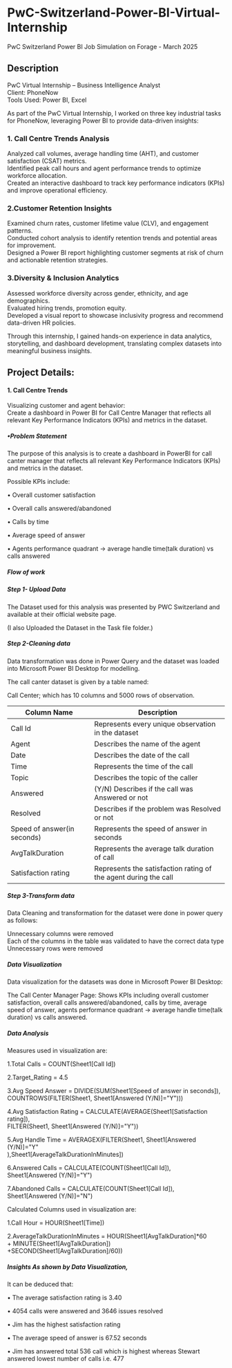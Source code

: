 # PwC-Switzerland-Power-BI-Virtual-Internship
PwC Switzerland Power BI Job Simulation on Forage - March 2025

## Description
PwC Virtual Internship – Business Intelligence Analyst <br>
Client: PhoneNow <br>
Tools Used: Power BI, Excel <br>

As part of the PwC Virtual Internship, I worked on three key industrial tasks for PhoneNow, leveraging Power BI to provide data-driven insights:

### 1. Call Centre Trends Analysis
Analyzed call volumes, average handling time (AHT), and customer satisfaction (CSAT) metrics. <br>
Identified peak call hours and agent performance trends to optimize workforce allocation.<br>
Created an interactive dashboard to track key performance indicators (KPIs) and improve operational efficiency.

### 2.Customer Retention Insights
Examined churn rates, customer lifetime value (CLV), and engagement patterns.<br>
Conducted cohort analysis to identify retention trends and potential areas for improvement.<br>
Designed a Power BI report highlighting customer segments at risk of churn and actionable retention strategies.

### 3.Diversity & Inclusion Analytics
Assessed workforce diversity across gender, ethnicity, and age demographics.<br>
Evaluated hiring trends, promotion equity.<br>
Developed a visual report to showcase inclusivity progress and recommend data-driven HR policies.

Through this internship, I gained hands-on experience in data analytics, storytelling, and dashboard development, translating complex datasets into meaningful business insights.

## Project Details:

#### 1. Call Centre Trends
Visualizing customer and agent behavior:<br>
Create a dashboard in Power BI for Call Centre Manager that reflects all relevant Key Performance Indicators (KPIs) and metrics in the dataset.

##### •Problem Statement

The purpose of this analysis is to create a dashboard in PowerBI for call canter manager that reflects all relevant Key Performance Indicators (KPIs) and metrics in the dataset. 

Possible KPIs include:

• Overall customer satisfaction

• Overall calls answered/abandoned

• Calls by time

• Average speed of answer

• Agents performance quadrant -> average handle time(talk duration) vs calls answered

##### Flow of work

##### Step 1- Upload Data

The Dataset used for this analysis was presented by PWC Switzerland and available at their official website page.

(I also Uploaded the Dataset in the Task file folder.)

##### Step 2-Cleaning data

Data transformation was done in Power Query and the dataset was loaded into Microsoft Power BI Desktop for modelling.

The call canter dataset is given by a table named:

Call Center; which has 10 columns and 5000 rows of observation.

| Column Name   | Description   | 
|------------|------------|
| Call Id | Represents every unique observation in the dataset| 
| Agent | Describes the name of the agent | 
| Date | Describes the date of the call |
| Time | Represents the time of the call |
| Topic | Describes the topic of the caller |
| Answered | (Y/N) Describes if the call was Answered or not |
| Resolved | Describes if the problem was Resolved or not |
| Speed of answer(in seconds) | Represents the speed of answer in seconds |
| AvgTalkDuration | Represents the average talk duration of call |
| Satisfaction rating | Represents the satisfaction rating of the agent during the call |

##### Step 3-Transform data

Data Cleaning and transformation for the dataset were done in power query as follows:

Unnecessary columns were removed <br>
Each of the columns in the table was validated to have the correct data type <br>
Unnecessary rows were removed

##### Data Visualization

Data visualization for the datasets was done in Microsoft Power BI Desktop:

The Call Center Manager Page: Shows KPIs including overall customer satisfaction, overall calls answered/abandoned, calls by time, average speed of answer, agents performance quadrant -> average handle time(talk duration) vs calls answered.

##### Data Analysis

Measures used in visualization are:<br>


1.Total Calls = COUNT(Sheet1[Call Id]) <br>


2.Target_Rating = 4.5 <br>


3.Avg Speed Answer = DIVIDE(SUM(Sheet1[Speed of answer in seconds]),<br>
                         COUNTROWS(FILTER(Sheet1, Sheet1[Answered (Y/N)]="Y")))<br>

                         
4.Avg Satisfaction Rating = CALCULATE(AVERAGE(Sheet1[Satisfaction rating]),<br>
                          FILTER(Sheet1, Sheet1[Answered (Y/N)]="Y"))<br>

                          
5.Avg Handle Time = AVERAGEX(FILTER(Sheet1, Sheet1[Answered (Y/N)]="Y"<br>
                           ),Sheet1[AverageTalkDurationInMinutes])<br>

                           
6.Answered Calls = CALCULATE(COUNT(Sheet1[Call Id]), <br>
                  Sheet1[Answered (Y/N)]="Y") <br>

                  
7.Abandoned Calls = CALCULATE(COUNT(Sheet1[Call Id]),  <br>
                  Sheet1[Answered (Y/N)]="N") <br>
                  

Calculated Columns used in visualization are:<br>


1.Call Hour = HOUR(Sheet1[Time]) <br>


2.AverageTalkDurationInMinutes = HOUR(Sheet1[AvgTalkDuration]*60 <br>
                              + MINUTE(Sheet1[AvgTalkDuration]) <br>
                              +SECOND(Sheet1[AvgTalkDuration]/60)) <br>

##### Insights As shown by Data Visualization,
It can be deduced that:

• The average satisfaction rating is 3.40

• 4054 calls were answered and 3646 issues resolved

• Jim has the highest satisfaction rating

• The average speed of answer is 67.52 seconds

• Jim has answered total 536 call which is highest whereas Stewart answered lowest number of calls i.e. 477

